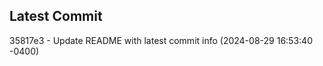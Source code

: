 
## Latest Commit
35817e3 - Update README with latest commit info (2024-08-29 16:53:40 -0400) <Yunxi-Zhou>
